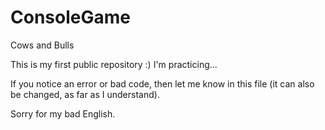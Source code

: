 # ConsoleGame
 Cows and Bulls

 This is my first public repository :)
 I'm practicing...

 If you notice an error or bad code, then let me know in this file (it can also be changed, as far as I understand).

 Sorry for my bad English.
